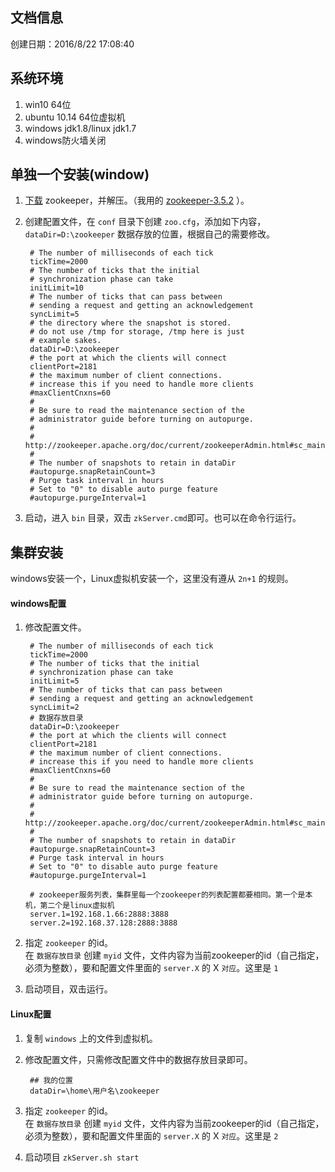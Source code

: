 ## 文档信息
创建日期：2016/8/22 17:08:40 
## 系统环境
1. win10 64位
2. ubuntu 10.14 64位虚拟机
3. windows jdk1.8/linux jdk1.7
4. windows防火墙关闭
## 单独一个安装(window)
1. [下载](http://zookeeper.apache.org/releases.html) zookeeper，并解压。（我用的 [zookeeper-3.5.2](http://apache.org/dist/zookeeper/) ）。
2. 创建配置文件，在 `conf` 目录下创建 `zoo.cfg`，添加如下内容，`dataDir=D:\zookeeper` 数据存放的位置，根据自己的需要修改。
        
        # The number of milliseconds of each tick
        tickTime=2000
        # The number of ticks that the initial 
        # synchronization phase can take
        initLimit=10
        # The number of ticks that can pass between 
        # sending a request and getting an acknowledgement
        syncLimit=5
        # the directory where the snapshot is stored.
        # do not use /tmp for storage, /tmp here is just 
        # example sakes.
        dataDir=D:\zookeeper
        # the port at which the clients will connect
        clientPort=2181
        # the maximum number of client connections.
        # increase this if you need to handle more clients
        #maxClientCnxns=60
        #
        # Be sure to read the maintenance section of the 
        # administrator guide before turning on autopurge.
        #
        # http://zookeeper.apache.org/doc/current/zookeeperAdmin.html#sc_maintenance
        #
        # The number of snapshots to retain in dataDir
        #autopurge.snapRetainCount=3
        # Purge task interval in hours
        # Set to "0" to disable auto purge feature
        #autopurge.purgeInterval=1
3. 启动，进入 `bin` 目录，双击 `zkServer.cmd`即可。也可以在命令行运行。

## 集群安装
windows安装一个，Linux虚拟机安装一个，这里没有遵从 `2n+1` 的规则。

#### windows配置
1. 修改配置文件。

        # The number of milliseconds of each tick
        tickTime=2000
        # The number of ticks that the initial 
        # synchronization phase can take
        initLimit=5
        # The number of ticks that can pass between 
        # sending a request and getting an acknowledgement
        syncLimit=2
        # 数据存放目录
        dataDir=D:\zookeeper
        # the port at which the clients will connect
        clientPort=2181
        # the maximum number of client connections.
        # increase this if you need to handle more clients
        #maxClientCnxns=60
        #
        # Be sure to read the maintenance section of the 
        # administrator guide before turning on autopurge.
        #
        # http://zookeeper.apache.org/doc/current/zookeeperAdmin.html#sc_maintenance
        #
        # The number of snapshots to retain in dataDir
        #autopurge.snapRetainCount=3
        # Purge task interval in hours
        # Set to "0" to disable auto purge feature
        #autopurge.purgeInterval=1
        
        # zookeeper服务列表，集群里每一个zookeeper的列表配置都要相同。第一个是本机，第二个是linux虚拟机
        server.1=192.168.1.66:2888:3888
        server.2=192.168.37.128:2888:3888
2. 指定 `zookeeper` 的id。  
在 `数据存放目录` 创建 `myid` 文件，文件内容为当前zookeeper的id（自己指定，必须为整数），要和配置文件里面的 `server.X` 的 X `对应`。这里是 `1`

3. 启动项目，双击运行。

#### Linux配置
1. 复制 `windows` 上的文件到虚拟机。
2. 修改配置文件，只需修改配置文件中的数据存放目录即可。

		## 我的位置
	    dataDir=\home\用户名\zookeeper
3. 指定 `zookeeper` 的id。  
在 `数据存放目录` 创建 `myid` 文件，文件内容为当前zookeeper的id（自己指定，必须为整数），要和配置文件里面的 `server.X` 的 X `对应`。这里是 `2`

4. 启动项目 `zkServer.sh start`
